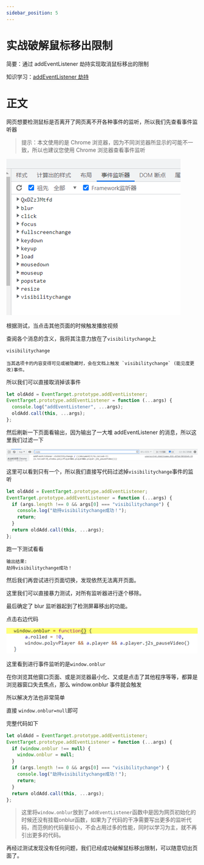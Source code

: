```yaml
---
sidebar_position: 5
---
```


# 实战破解鼠标移出限制

简要：通过 addEventListener 劫持实现取消鼠标移出的限制

知识学习：[addEventListener 劫持](/油猴教程/入门篇/addEventListener劫持/)

# 正文

网页想要检测鼠标是否离开了网页离不开各种事件的监听，所以我们先查看事件监听器

> 提示：本文使用的是 Chrome 浏览器，因为不同浏览器所显示的可能不一致，所以也建议您使用 Chrome 浏览器查看事件监听

![](./img/05/1.png)

根据测试，当点击其他页面的时候触发播放视频

查阅各个消息的含义，我将其注意力放在了`visibilitychange`上

```
visibilitychange

当其选项卡的内容变得可见或被隐藏时，会在文档上触发 `visibilitychange` (能见度更改)事件。
```

所以我们可以直接取消掉该事件

```js
let oldAdd = EventTarget.prototype.addEventListener;
EventTarget.prototype.addEventListener = function (...args) {
  console.log("addEventListener", ...args);
  oldAdd.call(this, ...args);
};
```

然后刷新一下页面看输出，因为输出了一大堆 addEventListener 的消息，所以这里我们过滤一下

![](./img/05/3.png)

这里可以看到只有一个，所以我们直接写代码过滤掉`visibilitychange`事件的监听

```js
let oldAdd = EventTarget.prototype.addEventListener;
EventTarget.prototype.addEventListener = function (...args) {
  if (args.length !== 0 && args[0] === "visibilitychange") {
    console.log("劫持visibilitychange成功！");
    return;
  }
  return oldAdd.call(this, ...args);
};
```

跑一下测试看看

```
输出结果:
劫持visibilitychange成功！
```

然后我们再尝试进行页面切换，发现依然无法离开页面。

这里我们可以直接暴力测试，对所有监听器进行逐个移除。

最后确定了 blur 监听器起到了检测屏幕移出的功能。

点击右边代码

![](./img/05/4.png)

这里看到进行事件监听的是`window.onblur`

在你浏览其他窗口页面、或是浏览器最小化、又或是点击了其他程序等等，都算是浏览器窗口失去焦点，那么 window.onblur 事件就会触发

所以解决方法也非常简单

直接 `window.onblur=null`即可

完整代码如下

```js
let oldAdd = EventTarget.prototype.addEventListener;
EventTarget.prototype.addEventListener = function (...args) {
  if (window.onblur !== null) {
    window.onblur = null;
  }
  if (args.length !== 0 && args[0] === "visibilitychange") {
    console.log("劫持visibilitychange成功！");
    return;
  }
  return oldAdd.call(this, ...args);
};
```

> 这里将`window.onblur`放到了`addEventListener`函数中是因为网页初始化的时候还没有挂载onblur函数，如果为了代码的干净需要写出更多的监听代码，而范例的代码量较小，不会占用过多的性能，同时以学习为主，就不再引出更多的代码。

再经过测试发现没有任何问题，我们已经成功破解鼠标移出限制，可以随意切出页面了。
